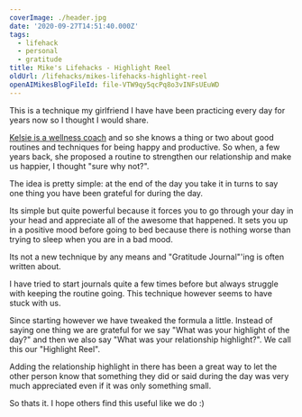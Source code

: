 ```yaml
---
coverImage: ./header.jpg
date: '2020-09-27T14:51:40.000Z'
tags:
  - lifehack
  - personal
  - gratitude
title: Mike's Lifehacks - Highlight Reel
oldUrl: /lifehacks/mikes-lifehacks-highlight-reel
openAIMikesBlogFileId: file-VTW9qy5qcPq8o3vINFsUEuWD
---
```


This is a technique my girlfriend I have have been practicing every day for years now so I thought I would share.

<!-- more -->

[Kelsie is a wellness coach](https://www.abetterme.com.au/) and so she knows a thing or two about good routines and techniques for being happy and productive. So when, a few years back, she proposed a routine to strengthen our relationship and make us happier, I thought "sure why not?".

The idea is pretty simple: at the end of the day you take it in turns to say one thing you have been grateful for during the day.

Its simple but quite powerful because it forces you to go through your day in your head and appreciate all of the awesome that happened. It sets you up in a positive mood before going to bed because there is nothing worse than trying to sleep when you are in a bad mood.

Its not a new technique by any means and "Gratitude Journal"'ing is often written about.

I have tried to start journals quite a few times before but always struggle with keeping the routine going. This technique however seems to have stuck with us.

Since starting however we have tweaked the formula a little. Instead of saying one thing we are grateful for we say "What was your highlight of the day?" and then we also say "What was your relationship highlight?". We call this our "Highlight Reel".

Adding the relationship highlight in there has been a great way to let the other person know that something they did or said during the day was very much appreciated even if it was only something small.

So thats it. I hope others find this useful like we do :)
